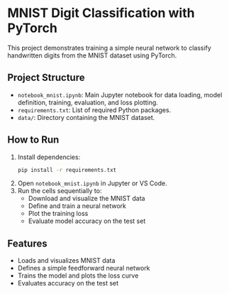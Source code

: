 # MNIST Digit Classification with PyTorch

This project demonstrates training a simple neural network to classify handwritten digits from the MNIST dataset using PyTorch.

## Project Structure
- `notebook_mnist.ipynb`: Main Jupyter notebook for data loading, model definition, training, evaluation, and loss plotting.
- `requirements.txt`: List of required Python packages.
- `data/`: Directory containing the MNIST dataset.

## How to Run
1. Install dependencies:
   ```bash
   pip install -r requirements.txt
   ```
2. Open `notebook_mnist.ipynb` in Jupyter or VS Code.
3. Run the cells sequentially to:
   - Download and visualize the MNIST data
   - Define and train a neural network
   - Plot the training loss
   - Evaluate model accuracy on the test set

## Features
- Loads and visualizes MNIST data
- Defines a simple feedforward neural network
- Trains the model and plots the loss curve
- Evaluates accuracy on the test set

